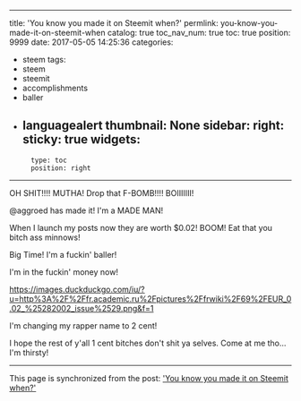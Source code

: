
---
title: 'You know you made it on Steemit when?'
permlink: you-know-you-made-it-on-steemit-when
catalog: true
toc_nav_num: true
toc: true
position: 9999
date: 2017-05-05 14:25:36
categories:
- steem
tags:
- steem
- steemit
- accomplishments
- baller
- languagealert
thumbnail: None
sidebar:
    right:
        sticky: true
widgets:
    -
        type: toc
        position: right
---


OH SHIT!!!! MUTHA!  Drop that F-BOMB!!!! BOIIIIIII!


@aggroed has made it!  I'm a MADE MAN!

When I launch my posts now they are worth $0.02!  BOOM!  Eat that you bitch ass minnows!

Big Time!  I'm a fuckin' baller!

I'm in the fuckin' money now!

https://images.duckduckgo.com/iu/?u=http%3A%2F%2Ffr.academic.ru%2Fpictures%2Ffrwiki%2F69%2FEUR_0.02_%25282002_issue%2529.png&f=1

I'm changing my rapper name to 2 cent!

I hope the rest of y'all 1 cent bitches don't shit ya selves.  Come at me tho... I'm thirsty!

- - -

This page is synchronized from the post: ['You know you made it on Steemit when?'](https://steemit.com/@aggroed/you-know-you-made-it-on-steemit-when)
